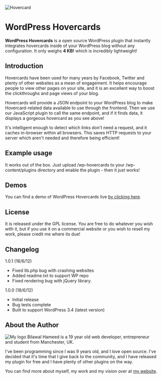 ![Hovercard](http://i.imgur.com/glH7w.png "Hovercard")

WordPress Hovercards
====================

**WordPress Hovercards** is a open source WordPress plugin that instantly integrates hovercards inside of your WordPress blog without any configuration. It only weighs **4 KB!** which is incredibly lightweight!

Introduction
---------------------
Hovercards have been used for many years by Facebook, Twitter and plenty of other websites as a mean of engagement. It helps encourage people to view other pages on your site, and it is an excellent way to boost the clickthroughs and page views of your blog.

Hovercards will provide a JSON endpoint to your WordPress blog to make Hovercard-related data available to use through the frontend. Then we use our JavaScript plugin to call the same endpoint, and if it finds data, it displays a gorgeous hovercard as you see above!

It's intelligent enough to detect which links don't need a request, and it caches in-browser within all browsers. This saves HTTP requests to your server which aren't needed and therefore being efficient!

Example usage
---------------------
It works out of the box. Just upload /wp-hovercards to your /wp-content/plugins directory and enable the plugin - then it just works!

Demos
---------------------
You can find a demo of WordPress Hovercards live [by clicking here](http://www.bilawal.co.uk/code/hovercards/html/demo.html).

License
---------------------
It is released under the GPL license. You are free to do whatever you wish with it, but if you use it on a commercial website or you wish to resell my work, please credit me where its due!

Changelog
---------------------
1.0.1 (18/6/12)
* Fixed lib.php bug with crashing websites
* Added readme.txt to support WP repo
* Fixed rendering bug with jQuery library.

1.0.0 (18/6/12)
* Initial release
* Bug tests complete
* Built to support WordPress 3.4 (latest version)

About the Author
---------------------
![My logo](http://i.imgur.com/JHqEI.png "My logo")
Bilawal Hameed is a 19 year old web developer, entrepreneur and student from Manchester, UK.

I've been programming since I was 9 years old, and I love open source. I've decided that it's time that I give back to the community, and I have released my plugin for free and I have plenty of other plugins on the way.

You can find more about myself, my work and my vision over at [my website](http://www.bilawal.co.uk/).